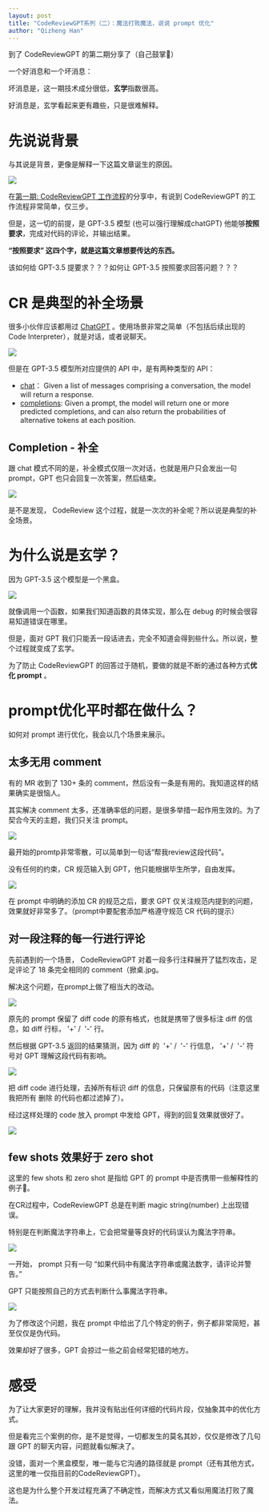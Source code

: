 ```yaml
---
layout: post
title: "CodeReviewGPT系列（二）：魔法打败魔法，说说 prompt 优化"
author: "Qizheng Han"
---
```


到了 CodeReviewGPT 的第二期分享了（自己鼓掌👏）


一个好消息和一个坏消息：

坏消息是，这一期技术成分很低，**玄学**指数很高。

好消息是，玄学看起来更有趣些，只是很难解释。

# 先说说背景

与其说是背景，更像是解释一下这篇文章诞生的原因。

![](/assets/img/2023-08-04/simpleWork.png)

在[第一期: CodeReviewGPT 工作流程](https://hanqizheng.github.io/2023/07/27/code-review-gpt-workflow.html)的分享中，有说到 CodeReviewGPT 的工作流程非常简单，仅三步。

但是，这一切的前提，是 GPT-3.5 模型 (也可以强行理解成chatGPT) 他能够**按照要求**，完成对代码的评论，并输出结果。

**“按照要求” 这四个字，就是这篇文章想要传达的东西。**

  

该如何给 GPT-3.5 提要求？？？如何让 GPT-3.5 按照要求回答问题？？？

# CR 是典型的补全场景

很多小伙伴应该都用过 [ChatGPT](https://openai.com/chatgpt) 。使用场景非常之简单（不包括后续出现的Code Interpreter），就是对话，或者说聊天。

![](/assets/img/2023-08-04/chat.png)

但是在 GPT-3.5 模型所对应提供的 API 中，是有两种类型的 API：

- [chat](https://platform.openai.com/docs/api-reference/chat)： Given a list of messages comprising a conversation, the model will return a response.
- [completions](https://platform.openai.com/docs/api-reference/completions): Given a prompt, the model will return one or more predicted completions, and can also return the probabilities of alternative tokens at each position.

## Completion - 补全

跟 chat 模式不同的是，补全模式仅限一次对话，也就是用户只会发出一句 prompt，GPT 也只会回复一次答案，然后结束。

![](/assets/img/2023-08-04/completion.png)

是不是发现， CodeReview 这个过程，就是一次次的补全呢？所以说是典型的补全场景。

  

# 为什么说是玄学？

因为 GPT-3.5 这个模型是一个黑盒。

![](/assets/img/2023-08-04/blackBox.png)

就像调用一个函数，如果我们知道函数的具体实现，那么在 debug 的时候会很容易知道错误在哪里。

但是，面对 GPT 我们只能丢一段话进去，完全不知道会得到些什么。所以说，整个过程就变成了玄学。


为了防止 CodeReviewGPT 的回答过于随机，要做的就是不断的通过各种方式**优化 prompt** 。


# prompt优化平时都在做什么？

如何对 prompt 进行优化，我会以几个场景来展示。

## 太多无用 comment


有的 MR 收到了 130+ 条的 comment，然后没有一条是有用的。我知道这样的结果确实是很恼人。

其实解决 comment 太多，还准确率低的问题，是很多举措一起作用生效的。为了契合今天的主题，我们只关注 prompt。

![](/assets/img/2023-08-04/noStandard.png)

最开始的promtp非常零散，可以简单到一句话“帮我review这段代码”。

没有任何的约束，CR 规范输入到 GPT，他只能根据毕生所学，自由发挥。

![](/assets/img/2023-08-04/standard.png)

在 prompt 中明确的添加 CR 的规范之后，要求 GPT 仅关注规范内提到的问题，效果就好非常多了。（prompt中要配套添加严格遵守规范 CR 代码的提示）


## 对一段注释的每一行进行评论

先前遇到的一个场景， CodeReviewGPT 对着一段多行注释展开了猛烈攻击，足足评论了 18 条完全相同的 comment（掀桌.jpg。

解决这个问题，在prompt上做了相当大的改动。


![](/assets/img/2023-08-04/seperate.png)

原先的 prompt 保留了 diff code 的原有格式，也就是携带了很多标注 diff 的信息，如 diff 行标， '+' /  '-' 行。

然后根据 GPT-3.5 返回的结果猜测，因为 diff 的  '+' /  '-' 行信息， '+' /  '-' 符号对 GPT 理解这段代码有影响。


![](/assets/img/2023-08-04/together.png)

把 diff code 进行处理，去掉所有标识 diff 的信息，只保留原有的代码（注意这里我把所有 删除 的代码也都过滤掉了）。

经过这样处理的 code 放入 prompt 中发给 GPT，得到的回复效果就很好了。

![](/assets/img/2023-08-04/fixExample.png)

## few shots 效果好于 zero shot

这里的 few shots 和 zero shot 是指给 GPT 的 prompt 中是否携带一些解释性的例子🌰。


在CR过程中，CodeReviewGPT 总是在判断 magic string(number) 上出现错误。

特别是在判断魔法字符串上，它会把常量等良好的代码误认为魔法字符串。

![](/assets/img/2023-08-04/example.png)

一开始， prompt 只有一句 “如果代码中有魔法字符串或魔法数字，请评论并警告。”

GPT 只能按照自己的方式去判断什么事魔法字符串。

![](/assets/img/2023-08-04/noExample.png)

为了修改这个问题，我在 prompt 中给出了几个特定的例子，例子都非常简短，甚至仅仅是伪代码。

效果却好了很多，GPT 会掠过一些之前会经常犯错的地方。


# 感受

为了让大家更好的理解，我并没有贴出任何详细的代码片段，仅抽象其中的优化方式。

但是看完三个案例的你，是不是觉得，一切都发生的莫名其妙，仅仅是修改了几句跟 GPT 的聊天内容，问题就看似解决了。  
  

没错，面对一个黑盒模型，唯一能与它沟通的路径就是 prompt（还有其他方式，这里的唯一仅指目前的CodeReviewGPT）。

这也是为什么整个开发过程充满了不确定性，而解决方式又看似用魔法打败了魔法。
